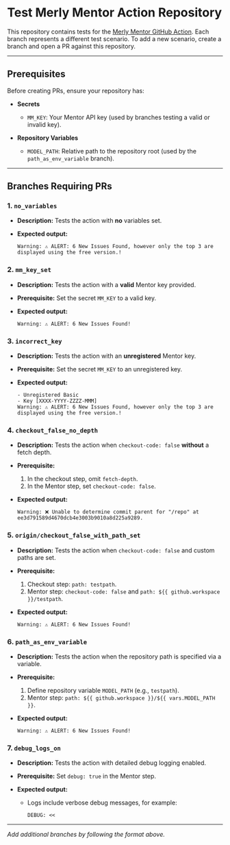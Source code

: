 # Test Merly Mentor Action Repository

This repository contains tests for the [Merly Mentor GitHub Action](https://github.com/merly-ai/mentor-action). Each branch represents a different test scenario. To add a new scenario, create a branch and open a PR against this repository.

---

## Prerequisites

Before creating PRs, ensure your repository has:

* **Secrets**

  * `MM_KEY`: Your Mentor API key (used by branches testing a valid or invalid key).

* **Repository Variables**

  * `MODEL_PATH`: Relative path to the repository root (used by the `path_as_env_variable` branch).

---

## Branches Requiring PRs

### 1. `no_variables`

* **Description:** Tests the action with **no** variables set.
* **Expected output:**

  ```text
  Warning: ⚠️ ALERT: 6 New Issues Found, however only the top 3 are displayed using the free version.!
  ```

### 2. `mm_key_set`

* **Description:** Tests the action with a **valid** Mentor key provided.
* **Prerequisite:** Set the secret `MM_KEY` to a valid key.
* **Expected output:**

  ```text
  Warning: ⚠️ ALERT: 6 New Issues Found!
  ```

### 3. `incorrect_key`

* **Description:** Tests the action with an **unregistered** Mentor key.
* **Prerequisite:** Set the secret `MM_KEY` to an unregistered key.
* **Expected output:**

  ```text
  - Unregistered Basic
  - Key [XXXX-YYYY-ZZZZ-MMM]
  Warning: ⚠️ ALERT: 6 New Issues Found, however only the top 3 are displayed using the free version.!
  ```

### 4. `checkout_false_no_depth`

* **Description:** Tests the action when `checkout-code: false` **without** a fetch depth.
* **Prerequisite:**

  1. In the checkout step, omit `fetch-depth`.
  2. In the Mentor step, set `checkout-code: false`.
* **Expected output:**

  ```text
  Warning: ❌ Unable to determine commit parent for "/repo" at ee3d791589d4670dcb4e3003b9010a8d225a9289.
  ```

### 5. `origin/checkout_false_with_path_set`

* **Description:** Tests the action when `checkout-code: false` and custom paths are set.
* **Prerequisite:**

  1. Checkout step: `path: testpath`.
  2. Mentor step: `checkout-code: false` and `path: ${{ github.workspace }}/testpath`.
* **Expected output:**

  ```text
  Warning: ⚠️ ALERT: 6 New Issues Found!
  ```

### 6. `path_as_env_variable`

* **Description:** Tests the action when the repository path is specified via a variable.
* **Prerequisite:**

  1. Define repository variable `MODEL_PATH` (e.g., `testpath`).
  2. Mentor step: `path: ${{ github.workspace }}/${{ vars.MODEL_PATH }}`.
* **Expected output:**

  ```text
  Warning: ⚠️ ALERT: 6 New Issues Found!
  ```

### 7. `debug_logs_on`

* **Description:** Tests the action with detailed debug logging enabled.
* **Prerequisite:** Set `debug: true` in the Mentor step.
* **Expected output:**

  * Logs include verbose debug messages, for example:

    ```text
    DEBUG: <<
    ```

---

*Add additional branches by following the format above.*
